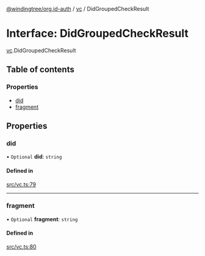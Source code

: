 [@windingtree/org.id-auth](../README.md) / [vc](../modules/vc.md) / DidGroupedCheckResult

# Interface: DidGroupedCheckResult

[vc](../modules/vc.md).DidGroupedCheckResult

## Table of contents

### Properties

- [did](vc.didgroupedcheckresult.md#did)
- [fragment](vc.didgroupedcheckresult.md#fragment)

## Properties

### did

• `Optional` **did**: `string`

#### Defined in

[src/vc.ts:79](https://github.com/windingtree/org.id-sdk/blob/37fdd44/packages/auth/src/vc.ts#L79)

___

### fragment

• `Optional` **fragment**: `string`

#### Defined in

[src/vc.ts:80](https://github.com/windingtree/org.id-sdk/blob/37fdd44/packages/auth/src/vc.ts#L80)
